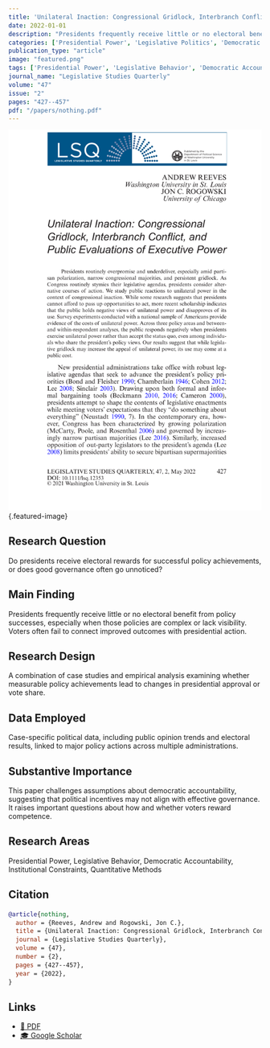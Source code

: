 ```yaml
---
title: 'Unilateral Inaction: Congressional Gridlock, Interbranch Conflict, and Public Evaluations of Executive Power'
date: 2022-01-01
description: "Presidents frequently receive little or no electoral benefit from policy successes, especially when those policies are complex or lack visibility. Voters often fail to connect improved outcomes with presidential action."
categories: ['Presidential Power', 'Legislative Politics', 'Democratic Accountability', 'Institutional Constraints', 'Quantitative Methods']
publication_type: "article"
image: "featured.png"
tags: ['Presidential Power', 'Legislative Behavior', 'Democratic Accountability', 'Institutional Constraints', 'Quantitative Methods']
journal_name: "Legislative Studies Quarterly"
volume: "47"
issue: "2"
pages: "427--457"
pdf: "/papers/nothing.pdf"
---
```


![Featured image](featured.png){.featured-image}

## Research Question

Do presidents receive electoral rewards for successful policy achievements, or does good governance often go unnoticed?

## Main Finding

Presidents frequently receive little or no electoral benefit from policy successes, especially when those policies are complex or lack visibility. Voters often fail to connect improved outcomes with presidential action.

## Research Design

A combination of case studies and empirical analysis examining whether measurable policy achievements lead to changes in presidential approval or vote share.

## Data Employed

Case-specific political data, including public opinion trends and electoral results, linked to major policy actions across multiple administrations.

## Substantive Importance

This paper challenges assumptions about democratic accountability, suggesting that political incentives may not align with effective governance. It raises important questions about how and whether voters reward competence.

## Research Areas

Presidential Power, Legislative Behavior, Democratic Accountability, Institutional Constraints, Quantitative Methods

## Citation

```bibtex
@article{nothing,
  author = {Reeves, Andrew and Rogowski, Jon C.},
  title = {Unilateral Inaction: Congressional Gridlock, Interbranch Conflict, and Public Evaluations of Executive Power},
  journal = {Legislative Studies Quarterly},
  volume = {47},
  number = {2},
  pages = {427--457},
  year = {2022},
}
```

## Links

- [📄 PDF](/papers/nothing.pdf)
- [🎓 Google Scholar](https://scholar.google.com/scholar?q=Unilateral%20Inaction%3A%20Congressional%20Gridlock%2C%20Interbranch%20Conflict%2C%20and%20Public%20Evaluations%20of%20Executive%20Power)